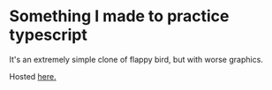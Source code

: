 # Something I made to practice typescript

It's an extremely simple clone of flappy bird, but with worse graphics.

Hosted [here.](https://silly-rosalind-4221c4.netlify.com/)
